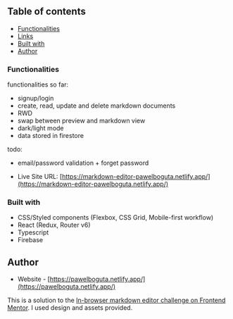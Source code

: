 ## Table of contents

- [Functionalities](#functionalities)
- [Links](#links)
- [Built with](#built-with)
- [Author](#author)

### Functionalities

functionalities so far:

- signup/login
- create, read, update and delete markdown documents
- RWD
- swap between preview and markdown view
- dark/light mode
- data stored in firestore

todo:

- email/password validation + forget password

- Live Site URL: [https://markdown-editor-pawelboguta.netlify.app/](https://markdown-editor-pawelboguta.netlify.app/)

### Built with

- CSS/Styled components (Flexbox, CSS Grid, Mobile-first workflow)
- React (Redux, Router v6)
- Typescript
- Firebase

## Author

- Website - [https://pawelboguta.netlify.app/](https://pawelboguta.netlify.app/)

This is a solution to the [In-browser markdown editor challenge on Frontend Mentor](https://www.frontendmentor.io/challenges/inbrowser-markdown-editor-r16TrrQX9). I used design and assets provided.
